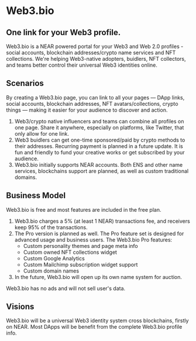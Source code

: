 # Web3.bio 
## One link for your Web3 profile.

Web3.bio is a NEAR powered portal for your Web3 and Web 2.0 profiles - social accounts, blockchain addresses/crypto name services and NFT collections. We're helping Web3-native adopters, buidlers, NFT collectors, and teams better control their universal Web3 identities online.

## Scenarios

By creating a Web3.bio page, you can link to all your pages — DApp links, social accounts, blockchain addresses, NFT avatars/collections, crypto things — making it easier for your audience to discover and action.

1. Web3/crypto native influencers and teams can combine all profiles on one page. Share it anywhere, especially on platforms, like Twitter, that only allow for one link. 
2. Web3 buidlers can get one-time sponsored/paid by crypto methods to their addresses. Recurring payment is planned in a future update. It is fun and friendly to fund your creative works or get subscribed by your audience.
3. Web3.bio initially supports NEAR accounts. Both ENS and other name services, blockchains support are planned, as well as custom traditional domains.

## Business Model

Web3.bio is free and most features are included in the free plan. 

1. Web3.bio charges a 5% (at least 1 NEAR) transactions fee, and receivers keep 95% of the transactions. 
2. The Pro version is planned as well. The Pro feature set is designed for advanced usage and business users. The Web3.bio Pro features: 
    - Custom personality themes and page meta info
    - Custom owned NFT collections widget
    - Custom Google Analytics
    - Custom Mailchimp subscription widget support
    - Custom domain names
3. In the future, Web3.bio will open up its own name system for auction.
		
Web3.bio has no ads and will not sell user's data.

## Visions

Web3.bio will be a universal Web3 identity system cross blockchains, firstly on NEAR. Most DApps will be benefit from the complete Web3.bio profile info. 








